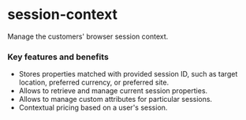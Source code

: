 # session-context

Manage the customers' browser session context.

### Key features and benefits
* Stores properties matched with provided session ID, such as target location, preferred currency, or preferred site.
* Allows to retrieve and manage current session properties.
* Allows to manage custom attributes for particular sessions.
* Contextual pricing based on a user's session.